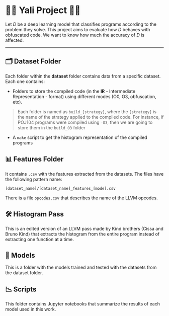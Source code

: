 # 🥷🏻 Yali Project 🥷🏻
Let _D_ be a deep learning model that classifies programs according to the problem they solve. This project aims to evaluate how _D_ behaves with obfuscated code. We want to know how much the accuracy of _D_ is affected.

---
## 🗂️ Dataset Folder
Each folder within the **dataset** folder contains data from a specific dataset. Each one contains:
- Folders to store the compiled code (in the **IR** - Intermediate Representation - format) using different modes (O0, O3, obfuscation, etc).

>Each folder is named as `build_[strategy]`, where the `[strategy]` is the name of the strategy applied to the compiled code. For instance, if POJ104 programs were compiled using `-O3`, then we are going to store them in the `build_O3` folder

- A `make` script to get the histogram representation of the compiled programs

## 📊 Features Folder
It contains `.csv` with the features extracted from the datasets. The files have the following pattern name:

`[dataset_name]/[dataset_name]_features_[mode].csv`

There is a file `opcodes.csv` that describes the name of the LLVM opcodes.

## 🛠️ Histogram Pass
This is an edited version of an LLVM pass made by Kind brothers (Cissa and Bruno Kind) that extracts the histogram from the entire program instead of extracting one function at a time.


## 🤖 Models
This is a folder with the models trained and tested with the datasets from the dataset folder.


## 📉 Scripts
This folder contains Jupyter notebooks that summarize the results of each model used in this work.
